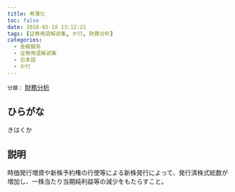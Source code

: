 ```yaml
---
title: 希薄化
toc: false
date: 2018-05-18 13:12:21
tags: [证券用语解说集, か行, 財務分析]
categories:
  - 金融服务
  - 证券用语解说集
  - 日本語
  - か行
---
```


`分類：` [財務分析](/tags/財務分析/)

## ひらがな

きはくか

## 説明

時価発行増資や新株予約権の行使等による新株発行によって、発行済株式総数が増加し、一株当たり当期純利益等の減少をもたらすこと。
